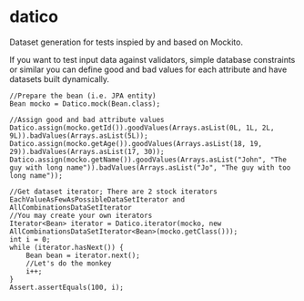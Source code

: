 datico
======

Dataset generation for tests inspied by and based on Mockito.

If you want to test input data against validators, simple database constraints or similar you can define good and bad values for each attribute
and have datasets built dynamically.

    //Prepare the bean (i.e. JPA entity)
    Bean mocko = Datico.mock(Bean.class);

    //Assign good and bad attribute values
    Datico.assign(mocko.getId()).goodValues(Arrays.asList(0L, 1L, 2L, 9L)).badValues(Arrays.asList(5L));
    Datico.assign(mocko.getAge()).goodValues(Arrays.asList(18, 19, 29)).badValues(Arrays.asList(17, 30));
    Datico.assign(mocko.getName()).goodValues(Arrays.asList("John", "The guy with long name")).badValues(Arrays.asList("Jo", "The guy with too long name"));

    //Get dataset iterator; There are 2 stock iterators EachValueAsFewAsPossibleDataSetIterator and AllCombinationsDataSetIterator
    //You may create your own iterators
    Iterator<Bean> iterator = Datico.iterator(mocko, new AllCombinationsDataSetIterator<Bean>(mocko.getClass()));
    int i = 0;
    while (iterator.hasNext()) {
        Bean bean = iterator.next();
        //Let's do the monkey
        i++;
    }
    Assert.assertEquals(100, i);